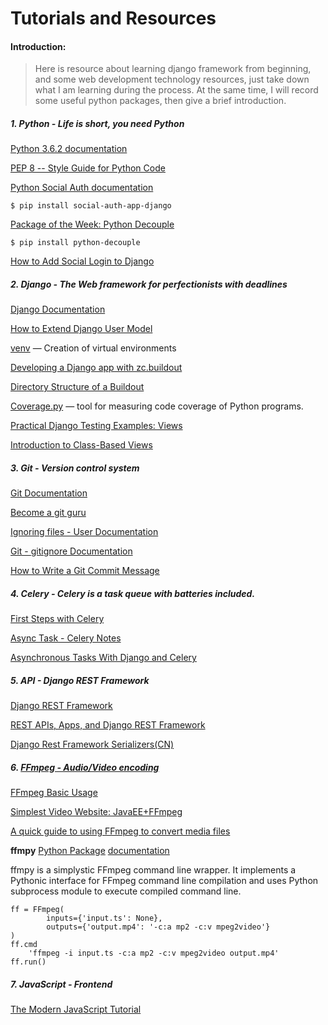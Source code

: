 # Tutorials and Resources

#### Introduction:
> Here is resource about learning django framework from beginning, and some web development technology resources, just take down what I am learning during the process.
At the same time, I will record some useful python packages, then give a brief introduction.


##### 1. Python - Life is short, you need Python

[Python 3.6.2 documentation](https://docs.python.org/3.6/)

[PEP 8 -- Style Guide for Python Code](https://www.python.org/dev/peps/pep-0008/)

[Python Social Auth documentation](https://python-social-auth.readthedocs.io/en/latest/index.html)

```
$ pip install social-auth-app-django
```

[Package of the Week: Python Decouple](https://simpleisbetterthancomplex.com/2015/11/26/package-of-the-week-python-decouple.html)

```
$ pip install python-decouple
```

[How to Add Social Login to Django](https://simpleisbetterthancomplex.com/tutorial/2016/10/24/how-to-add-social-login-to-django.html)


##### 2. Django - The Web framework for perfectionists with deadlines

[Django Documentation](https://docs.djangoproject.com/en/1.11/intro/)

[How to Extend Django User Model](https://simpleisbetterthancomplex.com/tutorial/2016/07/22/how-to-extend-django-user-model.html)

[venv](https://docs.python.org/3/library/venv.html#venv-def) — Creation of virtual environments

[Developing a Django app with zc.buildout](https://jacobian.org/writing/django-apps-with-buildout/)

[Directory Structure of a Buildout](http://www.buildout.org/en/latest/docs/dirstruct.html)

[Coverage.py](https://coverage.readthedocs.io/en/coverage-4.4.1/) — tool for measuring code coverage of Python programs.

[Practical Django Testing Examples: Views](https://django-testing-docs.readthedocs.io/en/latest/views.html)

[Introduction to Class-Based Views](https://hellowebbooks.com/news/introduction-to-class-based-views/)


##### 3. Git - Version control system

[Git Documentation](https://git-scm.com/doc)

[Become a git guru](https://www.atlassian.com/git/tutorials)

[Ignoring files - User Documentation](https://help.github.com/articles/ignoring-files/)

[Git - gitignore Documentation](https://git-scm.com/docs/gitignore)

[How to Write a Git Commit Message](https://chris.beams.io/posts/git-commit/)


##### 4. Celery - Celery is a task queue with batteries included.

[First Steps with Celery](http://docs.celeryproject.org/en/latest/getting-started/first-steps-with-celery.html#first-steps)

[Async Task - Celery Notes](http://python.jobbole.com/87086/)

[Asynchronous Tasks With Django and Celery](https://realpython.com/blog/python/asynchronous-tasks-with-django-and-celery/)


##### 5. API - Django REST Framework

[Django REST Framework](http://www.django-rest-framework.org/)

[REST APIs, Apps, and Django REST Framework](https://medium.com/@djstein/modern-django-part-2-rest-apis-apps-and-django-rest-framework-ea0cac5ab104)

[Django Rest Framework Serializers(CN)](https://zhujia.info/2017/07/03/DjangoRestFrameworkSerializerModels/)


##### 6. [FFmpeg - Audio/Video encoding](https://www.ffmpeg.org/ffmpeg.html#Simple-filtergraphs)

[FFmpeg Basic Usage](http://blog.csdn.net/doublefi123/article/details/24325159)

[Simplest Video Website: JavaEE+FFmpeg](http://blog.csdn.net/leixiaohua1020/article/details/43870599)

[A quick guide to using FFmpeg to convert media files](https://opensource.com/article/17/6/ffmpeg-convert-media-file-formats)

**ffmpy** [Python Package](https://pypi.python.org/pypi/ffmpy)  [documentation](https://ffmpy.readthedocs.io/en/latest/ffmpy.html)

ffmpy is a simplystic FFmpeg command line wrapper. It implements a Pythonic interface for FFmpeg command line compilation and uses Python subprocess module to execute compiled command line.

```
ff = FFmpeg(
        inputs={'input.ts': None},
        outputs={'output.mp4': '-c:a mp2 -c:v mpeg2video'}
)
ff.cmd
    'ffmpeg -i input.ts -c:a mp2 -c:v mpeg2video output.mp4'
ff.run()
```


##### 7. JavaScript - Frontend

[The Modern JavaScript Tutorial](https://javascript.info/)
